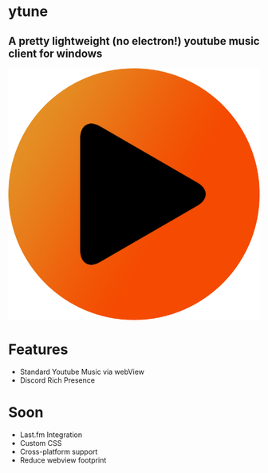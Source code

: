 # ytune

## A pretty lightweight (no electron!) youtube music client for windows


![logo](./src/assets/ytune.png)

# Features

- Standard Youtube Music via webView
- Discord Rich Presence

# Soon
- Last.fm Integration
- Custom CSS
- Cross-platform support
- Reduce webview footprint